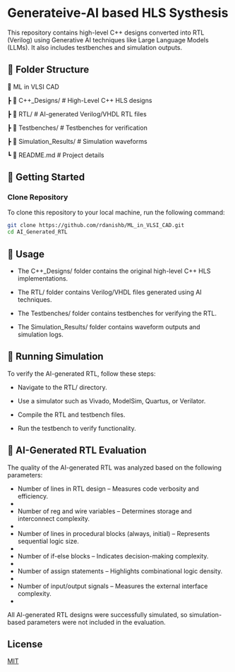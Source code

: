 # Generateive-AI based HLS Systhesis

This repository contains high-level C++ designs converted into RTL (Verilog) using Generative AI techniques like Large Language Models (LLMs). It also includes testbenches and simulation outputs.

## 📂 Folder Structure
📁 ML in VLSI CAD

┣ 📂 C++_Designs/ # High-Level C++ HLS designs

┣ 📂 RTL/ # AI-generated Verilog/VHDL RTL files

┣ 📂 Testbenches/ # Testbenches for verification

┣ 📂 Simulation_Results/ # Simulation waveforms

┗ 📜 README.md # Project details

## 🚀 Getting Started
### Clone Repository
To clone this repository to your local machine, run the following command:
```sh
git clone https://github.com/rdanishb/ML_in_VLSI_CAD.git
cd AI_Generated_RTL
```

## 📌 Usage
- The C++_Designs/ folder contains the original high-level C++ HLS implementations.

- The RTL/ folder contains Verilog/VHDL files generated using AI techniques.

- The Testbenches/ folder contains testbenches for verifying the RTL.

- The Simulation_Results/ folder contains waveform outputs and simulation logs.

## 🔧 Running Simulation
To verify the AI-generated RTL, follow these steps:

- Navigate to the RTL/ directory.

- Use a simulator such as Vivado, ModelSim, Quartus, or Verilator.

- Compile the RTL and testbench files.

- Run the testbench to verify functionality.

## 🤖 AI-Generated RTL Evaluation
The quality of the AI-generated RTL was analyzed based on the following parameters:

- Number of lines in RTL design – Measures code verbosity and efficiency.
- 
- Number of reg and wire variables – Determines storage and interconnect complexity.
- 
- Number of lines in procedural blocks (always, initial) – Represents sequential logic size.
- 
- Number of if-else blocks – Indicates decision-making complexity.
- 
- Number of assign statements – Highlights combinational logic density.
- 
- Number of input/output signals – Measures the external interface complexity.
- 
All AI-generated RTL designs were successfully simulated, so simulation-based parameters were not included in the evaluation.



## License

[MIT](https://choosealicense.com/licenses/mit/)
